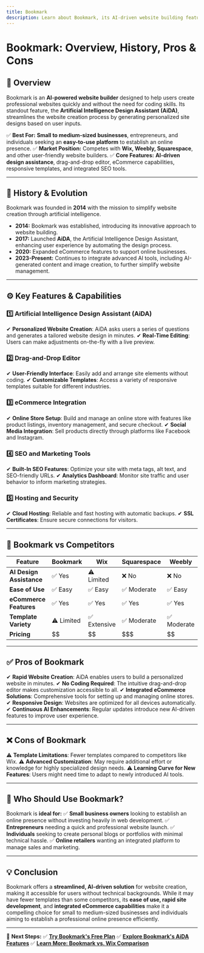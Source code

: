 ```yaml
---
title: Bookmark
description: Learn about Bookmark, its AI-driven website building features, history, and how it compares to other website builders.
---
```


# **Bookmark: Overview, History, Pros & Cons**

## **📌 Overview**
Bookmark is an **AI-powered website builder** designed to help users create professional websites quickly and without the need for coding skills. Its standout feature, the **Artificial Intelligence Design Assistant (AiDA)**, streamlines the website creation process by generating personalized site designs based on user inputs.

✅ **Best For:** **Small to medium-sized businesses**, entrepreneurs, and individuals seeking an **easy-to-use platform** to establish an online presence.
✅ **Market Position:** Competes with **Wix, Weebly, Squarespace**, and other user-friendly website builders.
✅ **Core Features:** **AI-driven design assistance**, drag-and-drop editor, eCommerce capabilities, responsive templates, and integrated SEO tools.

---

## **📜 History & Evolution**
Bookmark was founded in **2014** with the mission to simplify website creation through artificial intelligence.

- **2014:** Bookmark was established, introducing its innovative approach to website building.
- **2017:** Launched **AiDA**, the Artificial Intelligence Design Assistant, enhancing user experience by automating the design process.
- **2020:** Expanded eCommerce features to support online businesses.
- **2023-Present:** Continues to integrate advanced AI tools, including AI-generated content and image creation, to further simplify website management.

---

## **⚙️ Key Features & Capabilities**

### **1️⃣ Artificial Intelligence Design Assistant (AiDA)**
✔ **Personalized Website Creation**: AiDA asks users a series of questions and generates a tailored website design in minutes.
✔ **Real-Time Editing**: Users can make adjustments on-the-fly with a live preview.

### **2️⃣ Drag-and-Drop Editor**
✔ **User-Friendly Interface**: Easily add and arrange site elements without coding.
✔ **Customizable Templates**: Access a variety of responsive templates suitable for different industries.

### **3️⃣ eCommerce Integration**
✔ **Online Store Setup**: Build and manage an online store with features like product listings, inventory management, and secure checkout.
✔ **Social Media Integration**: Sell products directly through platforms like Facebook and Instagram.

### **4️⃣ SEO and Marketing Tools**
✔ **Built-In SEO Features**: Optimize your site with meta tags, alt text, and SEO-friendly URLs.
✔ **Analytics Dashboard**: Monitor site traffic and user behavior to inform marketing strategies.

### **5️⃣ Hosting and Security**
✔ **Cloud Hosting**: Reliable and fast hosting with automatic backups.
✔ **SSL Certificates**: Ensure secure connections for visitors.

---

## **🔄 Bookmark vs Competitors**

| Feature                  | Bookmark | Wix           | Squarespace | Weebly       |
|--------------------------|----------|---------------|-------------|--------------|
| **AI Design Assistance** | ✅ Yes   | ⚠ Limited    | ❌ No       | ❌ No        |
| **Ease of Use**          | ✅ Easy  | ✅ Easy      | ✅ Moderate | ✅ Easy      |
| **eCommerce Features**   | ✅ Yes   | ✅ Yes       | ✅ Yes      | ✅ Yes       |
| **Template Variety**     | ⚠ Limited | ✅ Extensive | ✅ Moderate | ✅ Moderate  |
| **Pricing**              | $$       | $$            | $$$         | $$           |

---

## **✅ Pros of Bookmark**
✔ **Rapid Website Creation**: AiDA enables users to build a personalized website in minutes.
✔ **No Coding Required**: The intuitive drag-and-drop editor makes customization accessible to all.
✔ **Integrated eCommerce Solutions**: Comprehensive tools for setting up and managing online stores.
✔ **Responsive Design**: Websites are optimized for all devices automatically.
✔ **Continuous AI Enhancements**: Regular updates introduce new AI-driven features to improve user experience.

---

## **❌ Cons of Bookmark**
⚠ **Template Limitations**: Fewer templates compared to competitors like Wix.
⚠ **Advanced Customization**: May require additional effort or knowledge for highly specialized design needs.
⚠ **Learning Curve for New Features**: Users might need time to adapt to newly introduced AI tools.

---

## **🎯 Who Should Use Bookmark?**
Bookmark is **ideal for:**
✅ **Small business owners** looking to establish an online presence without investing heavily in web development.
✅ **Entrepreneurs** needing a quick and professional website launch.
✅ **Individuals** seeking to create personal blogs or portfolios with minimal technical hassle.
✅ **Online retailers** wanting an integrated platform to manage sales and marketing.

---

## **💡 Conclusion**
Bookmark offers a **streamlined, AI-driven solution** for website creation, making it accessible for users without technical backgrounds. While it may have fewer templates than some competitors, its **ease of use, rapid site development**, and **integrated eCommerce capabilities** make it a compelling choice for small to medium-sized businesses and individuals aiming to establish a professional online presence efficiently.

---

🚀 **Next Steps:**
✅ **[Try Bookmark's Free Plan](https://www.bookmark.com/)**
✅ **[Explore Bookmark's AiDA Features](https://www.bookmark.com/aida)**
✅ **[Learn More: Bookmark vs. Wix Comparison](#)**

